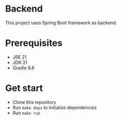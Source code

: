 # Backend
This project uses Spring Boot framework as backend.

# Prerequisites
- JRE 21
- JDK 21
- Gradle 8.6

# Get start
- Clone this repository
- Run `make deps` to initialize dependencies
- Run `make run`
